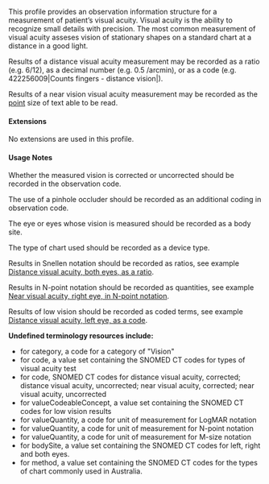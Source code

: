 This profile provides an observation information structure for a measurement of patient’s visual acuity. Visual acuity is the ability to recognize small details with precision. The most common measurement of visual acuity asseses vision of stationary shapes on a standard chart at a distance in a good light. 

Results of a distance visual acuity measurement may be recorded as a ratio (e.g. 6/12), as a decimal number (e.g. 0.5 /arcmin), or as a code (e.g. 422256009\|Counts fingers - distance vision\|).

Results of a near vision visual acuity measurement may be recorded as the [point](https://en.wikipedia.org/wiki/Point_(typography)) size of text able to be read.  

#### Extensions
No extensions are used in this profile.

#### Usage Notes

Whether the measured vision is corrected or uncorrected should be recorded in the observation code.

The use of a pinhole occluder should be recorded as an additional coding in observation code.

The eye or eyes whose vision is measured should be recorded as a body site.

The type of chart used should be recorded as a device type.

Results in Snellen notation should be recorded as ratios, see example [Distance visual acuity, both eyes, as a ratio](Observation-visualacuity-01.html).

Results in N-point notation should be recorded as quantities, see example [Near visual acuity, right eye, in N-point notation](Observation-visualacuity-06.html).

Results of low vision should be recorded as coded terms, see example [Distance visual acuity, left eye, as a code](Observation-visualacuity-03.html).

**Undefined terminology resources include:**
* for category, a code for a category of "Vision" 
* for code, a value set containing the SNOMED CT codes for types of visual acuity test
* for code, SNOMED CT codes for distance visual acuity, corrected; distance visual acuity, uncorrected; near visual acuity, corrected; near visual acuity, uncorrected
* for valueCodeableConcept, a value set containing the SNOMED CT codes for low vision results
* for valueQuantity, a code for unit of measurement for LogMAR notation
* for valueQuantity, a code for unit of measurement for N-point notation
* for valueQuantity, a code for unit of measurement for M-size notation
* for bodySite, a value set containing the SNOMED CT codes for left, right and both eyes.
* for method, a value set containing the SNOMED CT codes for the types of chart commonly used in Australia.